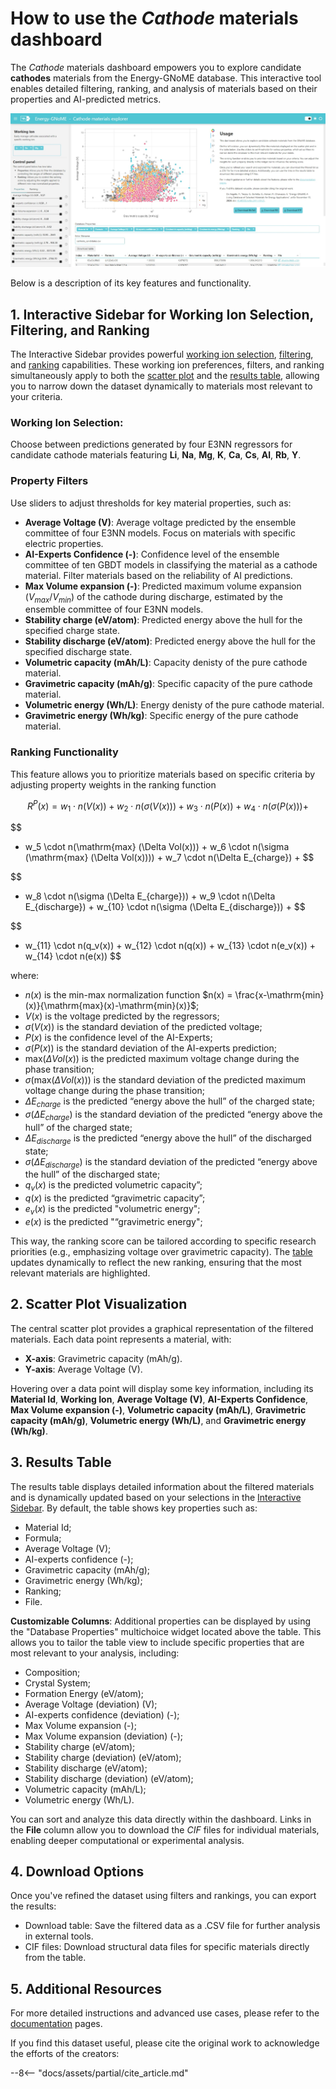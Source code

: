 # How to use the *Cathode* materials dashboard

<div class="grid cards" markdown>

The *Cathode* materials dashboard empowers you to explore candidate **cathodes** materials from the Energy-GNoME database. This interactive tool enables detailed filtering, ranking, and analysis of materials based on their properties and AI-predicted metrics.

</div>

<div class="grid cards" markdown>

![Web page](../../assets/cathodes/webpage.jpeg)

</div>

<div class="grid cards" markdown>

Below is a description of its key features and functionality.

</div>

## 1. Interactive Sidebar for Working Ion Selection, Filtering, and Ranking

The Interactive Sidebar provides powerful [working ion selection](#working-ion-selection), [filtering](#property-filters), and [ranking](#ranking-functionality) capabilities. These working ion preferences, filters, and ranking simultaneously apply to both the [scatter plot](#2-scatter-plot-visualization) and the [results table](#3-results-table), allowing you to narrow down the dataset dynamically to materials most relevant to your criteria.

### Working Ion Selection:

Choose between predictions generated by four E3NN regressors for candidate cathode materials featuring **Li**, **Na**, **Mg**, **K**, **Ca**, **Cs**, **Al**, **Rb**, **Y**.

### Property Filters

Use sliders to adjust thresholds for key material properties, such as:

* **Average Voltage (V)**: Average voltage predicted by the ensemble committee of four E3NN models. Focus on materials with specific electric properties.
* **AI-Experts Confidence (-)**: Confidence level of the ensemble committee of ten GBDT models in classifying the material as a cathode material. Filter materials based on the reliability of AI predictions.
* **Max Volume expansion (-)**: Predicted maximum volume expansion ($V_{max}/V_{min}$) of the cathode during discharge, estimated by the ensemble committee of four E3NN models.
* **Stability charge (eV/atom)**: Predicted energy above the hull for the specified charge state.
* **Stability discharge (eV/atom)**: Predicted energy above the hull for the specified discharge state.
* **Volumetric capacity (mAh/L)**: Capacity denisty of the pure cathode material.
* **Gravimetric capacity (mAh/g)**: Specific capacity of the pure cathode material.
* **Volumetric energy (Wh/L)**: Energy denisty of the pure cathode material.
* **Gravimetric energy (Wh/kg)**: Specific energy of the pure cathode material.

### Ranking Functionality

This feature allows you to prioritize materials based on specific criteria by adjusting property weights in the ranking function

$$
R^P(x) = w_1 \cdot n(V(x)) + w_2 \cdot n(\sigma (V(x))) + w_3 \cdot n(P(x)) + w_4 \cdot n(\sigma (P(x))) +
$$

$$
+ w_5 \cdot n(\mathrm{max} (\Delta Vol(x))) + w_6 \cdot n(\sigma (\mathrm{max} (\Delta Vol(x)))) + w_7 \cdot n(\Delta E_{charge}) +
$$

$$
+ w_8 \cdot n(\sigma (\Delta E_{charge})) + w_9 \cdot n(\Delta E_{discharge}) + w_{10} \cdot n(\sigma (\Delta E_{discharge})) +
$$

$$
+ w_{11} \cdot n(q_v(x)) + w_{12} \cdot n(q(x)) + w_{13} \cdot n(e_v(x)) + w_{14} \cdot n(e(x))
$$

where:

* $n(x)$ is the min-max normalization function $n(x) = \frac{x-\mathrm{min}(x)}{\mathrm{max}(x)-\mathrm{min}(x)}$;
* $V(x)$ is the voltage predicted by the regressors;
* $\sigma (V(x))$ is the standard deviation of the predicted voltage;
* $P(x)$ is the confidence level of the AI-Experts;
* $\sigma (P(x))$ is the standard deviation of the AI-experts prediction;
* $\mathrm{max} (\Delta Vol(x))$ is the predicted maximum voltage change during the phase transition;
* $\sigma (\mathrm{max} (\Delta Vol(x)))$ is the standard deviation of the predicted maximum voltage change during the phase transition;
* $\Delta E_{charge}$ is the predicted “energy above the hull” of the charged state;
* $\sigma (\Delta E_{charge})$ is the standard deviation of the predicted “energy above the hull” of the charged state;
* $\Delta E_{discharge}$ is the predicted “energy above the hull” of the discharged state;
* $\sigma (\Delta E_{discharge})$ is the standard deviation of the predicted “energy above the hull” of the discharged state;
* $q_v(x)$ is the predicted volumetric capacity”;
* $q(x)$ is the predicted “gravimetric capacity”;
* $e_v(x)$ is the predicted "volumetric energy";
* $e(x)$ is the predicted "“gravimetric energy";


This way, the ranking score can be tailored according to specific research priorities (e.g., emphasizing voltage over gravimetric capacity).
The [table](#3-results-table) updates dynamically to reflect the new ranking, ensuring that the most relevant materials are highlighted.

## 2. Scatter Plot Visualization

The central scatter plot provides a graphical representation of the filtered materials.
Each data point represents a material, with:

* **X-axis**: Gravimetric capacity (mAh/g).
* **Y-axis**: Average Voltage (V).

Hovering over a data point will display some key information, including its **Material Id**, **Working Ion**, **Average Voltage (V)**, **AI-Experts Confidence**, **Max Volume expansion (-)**, **Volumetric capacity (mAh/L)**, **Gravimetric capacity (mAh/g)**, **Volumetric energy (Wh/L)**, and **Gravimetric energy (Wh/kg)**.

## 3. Results Table

The results table displays detailed information about the filtered materials and is dynamically updated based on your selections in the [Interactive Sidebar](#1-interactive-sidebar-for-working-ion-selection-filtering-and-ranking).
By default, the table shows key properties such as:

* Material Id;
* Formula;
* Average Voltage (V);
* AI-experts confidence (-);
* Gravimetric capacity (mAh/g);
* Gravimetric energy (Wh/kg);
* Ranking;
* File.

**Customizable Columns**: Additional properties can be displayed by using the "Database Properties" multichoice widget located above the table. This allows you to tailor the table view to include specific properties that are most relevant to your analysis, including:

* Composition;
* Crystal System;
* Formation Energy (eV/atom);
* Average Voltage (deviation) (V);
* AI-experts confidence (deviation) (-);
* Max Volume expansion (-);
* Max Volume expansion (deviation) (-);
* Stability charge (eV/atom);
* Stability charge (deviation) (eV/atom);
* Stability discharge (eV/atom);
* Stability discharge (deviation) (eV/atom);
* Volumetric capacity (mAh/L);
* Volumetric energy (Wh/L).

You can sort and analyze this data directly within the dashboard.
Links in the **File** column allow you to download the *CIF* files for individual materials, enabling deeper computational or experimental analysis.

## 4. Download Options

Once you've refined the dataset using filters and rankings, you can export the results:

* Download table: Save the filtered data as a .CSV file for further analysis in external tools.
* CIF files: Download structural data files for specific materials directly from the table.

## 5. Additional Resources

For more detailed instructions and advanced use cases, please refer to the [documentation](../../docs/index.md) pages.

If you find this dataset useful, please cite the original work to acknowledge the efforts of the creators:


--8<-- "docs/assets/partial/cite_article.md"
